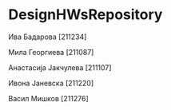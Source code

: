 # DesignHWsRepository
Ива Бадарова [211234]

Мила Георгиева [211087]

Анастасија Јакчулева [211107]

Ивона Јаневска [211220]

Васил Мишков [211276]
